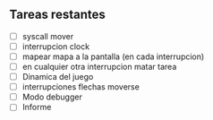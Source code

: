 
Tareas restantes
--------------------------
- [ ] syscall mover
- [ ] interrupcion clock
- [ ] mapear mapa a la pantalla (en cada interrupcion) 
- [ ] en cualquier otra interrupcion matar tarea
- [ ] Dinamica del juego
- [ ] interrupciones flechas moverse
- [ ] Modo debugger
- [ ] Informe
